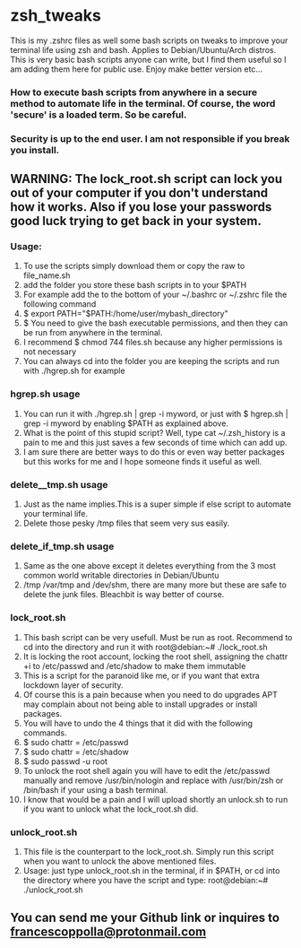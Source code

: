 # zsh_tweaks
This is my .zshrc files as well some bash scripts on tweaks to improve your terminal life using zsh and bash. Applies to Debian/Ubuntu/Arch distros.
This is very basic bash scripts anyone can write, but I find them useful so I am adding them here for public use. Enjoy make better version etc...

### How to execute bash scripts from anywhere in a secure method to automate life in the terminal. Of course, the word 'secure' is a loaded term. So be careful.  
### Security is up to the end user. I am not responsible if you break you install.
## WARNING: The lock_root.sh script can lock you out of your computer if you don't understand how it works. Also if you lose your passwords good luck trying to get back in your system.
### Usage:
1. To use the scripts simply download them or copy the raw to file_name.sh
2. add the folder you store these bash scripts in to your $PATH
3. For example add the to the bottom of your ~/.bashrc or ~/.zshrc file the following command
4. $ export PATH="$PATH:/home/user/mybash_directory"
5. $ You need to give the bash executable permissions, and then they can be run from anywhere in the terminal.
6. I recommend $ chmod 744 files.sh because any higher permissions is not necessary
7. You can always cd into the folder you are keeping the scripts and run with ./hgrep.sh for example

### hgrep.sh usage
1. You can run it with ./hgrep.sh | grep -i myword, or just with $ hgrep.sh | grep -i myword by enabling $PATH as explained above.
2. What is the point of this stupid script? Well, type cat ~/.zsh_history is a pain to me and this just saves a few seconds of time which can add up.
3. I am sure there are better ways to do this or even way better packages but this works for me and I hope someone finds it useful as well.

### delete__tmp.sh usage
1. Just as the name implies.This is a super simple if else script to automate your terminal life.
2. Delete those pesky /tmp files that seem very sus easily.

### delete_if_tmp.sh usage
1. Same as the one above except it deletes everything from the 3 most common world writable directories in Debian/Ubuntu
2. /tmp /var/tmp and /dev/shm, there are many more but these are safe to delete the junk files. Bleachbit is way better of course.

### lock_root.sh
1. This bash script can be very usefull. Must be run as root. Recommend to cd into the directory and run it with root@debian:~# ./lock_root.sh
2. It is locking the root account, locking the root shell, assigning the chattr +i to /etc/passwd and /etc/shadow to make them immutable
3. This is a script for the paranoid like me, or if you want that extra lockdown layer of security.
4. Of course this is a pain because when you need to do upgrades APT may complain about not being able to install upgrades or install packages.
5. You will have to undo the 4 things that it did with the following commands.
6. $ sudo chattr = /etc/passwd
7. $ sudo chattr = /etc/shadow
8. $ sudo passwd -u root
9. To unlock the root shell again you will have to edit the /etc/passwd manually and remove /usr/bin/nologin and replace with /usr/bin/zsh or /bin/bash if your using a bash terminal.
10. I know that would be a pain and I will upload shortly an unlock.sh to run if you want to unlock what the lock_root.sh did.

### unlock_root.sh
1. This file is the counterpart to the lock_root.sh. Simply run this script when you want to unlock the above mentioned files.
2. Usage: just type unlock_root.sh in the terminal, if in $PATH, or cd into the directory where you have the script and type: root@debian:~# ./unlock_root.sh
## You can send me your Github link or inquires to francescoppolla@protonmail.com
    


   
 

